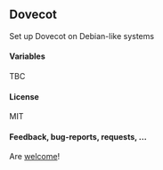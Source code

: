 ## Dovecot

Set up Dovecot on Debian-like systems

#### Variables

TBC

#### License

MIT

#### Feedback, bug-reports, requests, ...

Are [welcome](https://github.com/tolien/ansible-dovecot/issues)!

